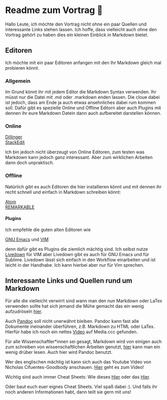 # Readme zum Vortrag :rocket:

Hallo Leute, ich möchte den Vortrag nicht ohne ein paar Quellen und interessante Links stehen lassen. Ich hoffe, dass vielleicht auch ohne den Vortrag gehört zu haben dies ein kleinen Einblick in Markdown bietet.

## Editoren
Ich möchte mit ein paar Editoren anfangen mit den Ihr Markdown gleich mal probieren könnt.

### Allgemein

Im Grund könnt ihr mit jedem Editor die Markdown Syntax verwenden. Ihr müsst nur die Datei mit .md oder .markdown enden lassen. Die cloue dabei ist jedoch, dass am Ende ja auch etwas ansehnliches dabei rum kommen soll. Dafür gibt es spezielle Online und Offline Editorn aber auch Plugins mit dennen ihr eure Markdown Datein dann auch aufbereitet darstellen können.

### Online

[Dillinger](dillinger.io)  
[StackEdit](https://stackedit.io/app#)  


Ich bin jedoch nicht überzeugt von Online Editoren, zum testen was Markdown kann jedoch ganz interessant. Aber zum wirklichen Arbeiten dann doch unpraktisch.

### Offline

Natürlich gibt es auch Editoren die hier installieren könnt und mit dennen ihr recht schnell und einfach in Markdown schreiben könnt:  
 
[Atom](https://atom.io/)  
[REMARKABLE](https://remarkableapp.github.io/linux.html)  


#### Plugins

Ich empfehle die guten alten Editoren wie

[GNU Emacs](https://www.gnu.org/software/emacs/) und
[VIM](https://www.vim.org/)

denn dafür gibt es Plugins die ziemlich mächtig sind. Ich selbst nutze [Livedown](https://github.com/shime/livedown) für VIM aber Livedown gibt es auch für GNU Emacs und für Sublime. Livedown lässt sich einfach in den Workflow einarbeiten und ist leicht in der Handhabe. Ich kann hierbei aber nur für Vim sprechen. 

## Interessante Links und Quellen rund um Markdown

Für alle die vielleicht verwirrt sind wann man den nun Markdown oder LaTex verwenden sollte hat sich jemand die Mühe gemacht das ein wenig aufzudröseln [hier](https://www.schlosser.info/markdown-latex/).   

Auch [Pandoc](https://pandoc.org/installing.html) soll nicht unerwähnt bleiben. Pandoc kann fast alle Dokumente ineinander überführen, z.B. Markdown zu HTML oder LaTex. Hierfür habe ich noch ein nettes [Video](https://media.ccc.de/v/metanook-2017-9-besser_schreiben_mit_pandoc_und_markdown) auf Media.ccc gefunden.

Für alle Wissenschaftler\*innen sei gesagt, Markdown wird von einigen auch zum schreiben von wissenschaftlichen Arbeiten genutzt, [hier](https://vijual.de/2019/03/11/artikel-mit-markdown-und-pandoc-schreiben/) kann man ein wenig drüber lesen. Auch hier wird Pandoc benutzt.

Wer des englischen mächtig ist kann sich auch das Youtube Video von Nicholas Cifuentes-Goodbody anschauen. [Hier](https://www.youtube.com/watch?v=hpAJMSS8pvs) geht es zum Video! 

Wichtig sind auch immer Cheat Sheets: Wie dieses [Hier](https://github.com/adam-p/markdown-here/wiki/Markdown-Cheatsheet)  oder das [Hier](https://guides.github.com/pdfs/markdown-cheatsheet-online.pdf).  
  
Oder baut euch euer eignes Cheat Sheets. Viel spaß dabei :). Und falls ihr noch anderen Informationen habt, dann teilt sie gern mit uns!
